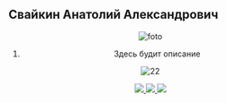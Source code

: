 Свайкин Анатолий Александрович  
------------------------------    

<div id="header" align="center"


![foto](https://cdn.discordapp.com/splashes/147621048056152064/053ecc8dd2bd746bf6660157cfd4dc12.jpg?size=512)
     
     
1. Здесь будит описание
     
     

![22](https://mir-s3-cdn-cf.behance.net/projects/202/3d2ef477882577.Y3JvcCwxMzc1LDEwNzYsMjcyLDA.jpg)
     

<div id="badges">
   <a href="https://www.instagram.com/a_svaykin/">
     <img src="https://img.shields.io/endpoint?label=Instaram&logo=Instagram&url=instagram.com%2Fa_svaykin%2F">
   </a>
   <a href="https://vk.com/a_svaykin">
   <img src="https://img.shields.io/endpoint?color=blue&label=Vkontakte&logo=VK&url=https%3A%2F%2Fwww.instagram.com%2Fa_svaykin%2F">
   </a>
   <a href="viber://chat?number=+79061997776">
     <img src="https://img.shields.io/endpoint?label=Viber&logo=Viber&logoColor=fuchsia&url=viber%3A%2F%2Fchat%3Fnumber%3D%2B79061997776">
                </a>
</div>
